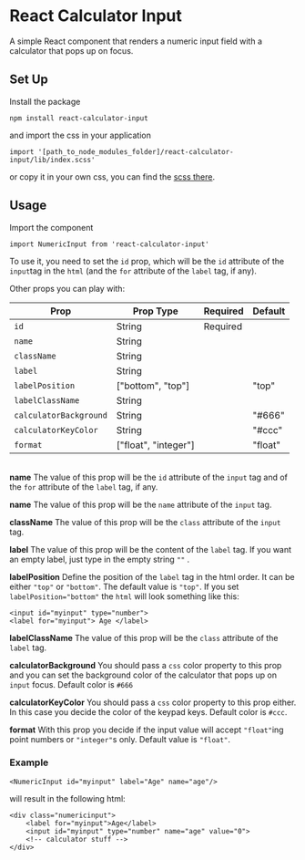 ﻿
# React Calculator Input

A simple React component that renders a numeric input field with a calculator that pops up on focus.

## Set Up
Install the package

    npm install react-calculator-input
and import the css in your application

    import '[path_to_node_modules_folder]/react-calculator-input/lib/index.scss'
or copy it in your own css, you can find the [scss there](https://github.com/silviajoy/numeric-input-component/blob/master/lib/index.scss).

## Usage

Import the component 

    import NumericInput from 'react-calculator-input'
To use it, you need to set the `id` prop, which will be the `id` attribute of the `input`tag in the `html` (and the `for` attribute of the `label` tag, if any).

Other props you can play with:

| Prop | Prop Type | Required | Default |
| ------ | ------ |------ | ----- |
| `id` | String | Required | 
| `name` | String |  |
| `className` | String |  |
| `label` | String |  | 
| `labelPosition` | ["bottom", "top"] |  | "top"
| `labelClassName` | String |  |
| `calculatorBackground` | String |  | "#666"
| `calculatorKeyColor` | String |  | "#ccc"
| `format` | ["float", "integer"] |  | "float"

\
**name**
The value of this prop will be the `id` attribute of the `input` tag and of the `for` attribute of the `label` tag, if any.

**name**
The value of this prop will be the `name` attribute of the `input` tag.

**className**
The value of this prop will be the `class` attribute of the `input` tag.

**label**
The value of this prop will be the content of the `label` tag. 
If you want an empty label, just type in the empty string `""` .

**labelPosition**
Define the position of the `label` tag in the html order. It can be either `"top"` or `"bottom"`. The default value is `"top"`. If you set `labelPosition="bottom"` the `html` will look something like this:

    <input id="myinput" type="number">
    <label for="myinput"> Age </label>

**labelClassName**
The value of this prop will be the `class` attribute of the `label` tag.

**calculatorBackground**
You should pass a `css` color property to this prop and you can set the background color of the calculator that pops up on `input` focus. Default color is `#666`

**calculatorKeyColor**
You should pass a `css` color property to this prop either. In this case you decide the color of the keypad keys. Default color is `#ccc`.

**format**
With this prop you decide if the input value will accept `"float"`ing point numbers or `"integer"`s only. Default value is `"float"`.


### Example

    <NumericInput id="myinput" label="Age" name="age"/>
will result in the following html:

    <div class="numericinput">
        <label for="myinput">Age</label>
        <input id="myinput" type="number" name="age" value="0">
        <!-- calculator stuff -->
    </div>

